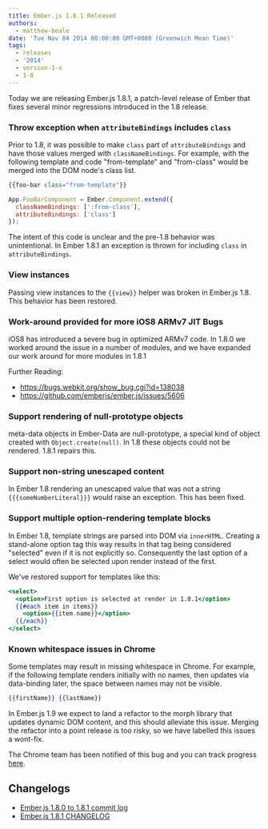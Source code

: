 ```yaml
---
title: Ember.js 1.8.1 Released
authors:
  - matthew-beale
date: 'Tue Nov 04 2014 00:00:00 GMT+0000 (Greenwich Mean Time)'
tags:
  - releases
  - '2014'
  - version-1-x
  - 1-8
---
```



Today we are releasing Ember.js 1.8.1, a patch-level release of Ember that
fixes several minor regressions introduced in the 1.8 release.

### Throw exception when `attributeBindings` includes `class`

Prior to 1.8, it was possible to make `class` part of `attributeBindings` and have
those values merged with `classNameBindings`. For example, with the following template
and code "from-template" and "from-class" would be merged into the DOM node's class
list.

```handlebars
{{foo-bar class="from-template"}}
```

```js
App.FooBarComponent = Ember.Component.extend({
  classNameBindings: [':from-class'],
  attributeBindings: ['class']
});
```

The intent of this code is unclear and the pre-1.8 behavior was unintentional. In Ember
1.8.1 an exception is thrown for including `class` in `attributeBindings`.

### View instances

Passing view instances to the `{{view}}` helper was broken in Ember.js 1.8. This behavior
has been restored.

### Work-around provided for more iOS8 ARMv7 JIT Bugs

iOS8 has introduced a severe bug in optimized ARMv7 code. In 1.8.0 we worked around the issue
in a number of modules, and we have expanded our work around for more modules in 1.8.1

Further Reading:

* https://bugs.webkit.org/show_bug.cgi?id=138038
* https://github.com/emberjs/ember.js/issues/5606

### Support rendering of null-prototype objects

meta-data objects in Ember-Data are null-prototype, a special kind of object created
with `Object.create(null)`. In 1.8 these objects could not be rendered. 1.8.1 repairs
this.

### Support non-string unescaped content

In Ember 1.8 rendering an unescaped value that was not a string `{{{someNumberLiteral}}}`
would raise an exception. This has been fixed.

### Support multiple option-rendering template blocks

In Ember 1.8, template strings are parsed into DOM via `innerHTML`. Creating a stand-alone
option tag this way results in that tag being considered "selected" even if it is not
explicitly so. Consequently the last option of a select would often be selected upon
render instead of the first.

We've restored support for templates like this:

```handlebars
<select>
  <option>First option is selected at render in 1.8.1</option>
  {{#each item in items}}
    <option>{{item.name}}</option>
  {{/each}}
</select>
```

### Known whitespace issues in Chrome

Some templates may result in missing whitespace in Chrome. For example,
if the following template renders initially with no names, then updates
via data-binding later, the space between names may not be visible.

```handlebars
{{firstName}} {{lastName}}
```

In Ember.js 1.9 we expect to land a refactor to the morph library that
updates dynamic DOM content, and this should alleviate this issue. Merging
the refactor into a point release is
too risky, so we have labelled this issues a wont-fix.

The Chrome team has been notified of this bug and you can track
progress [here](https://code.google.com/p/chromium/issues/detail?id=428313).

## Changelogs

+ [Ember.js 1.8.0 to 1.8.1 commit log](https://github.com/emberjs/ember.js/compare/v1.8.0...stable)
+ [Ember.js 1.8.1 CHANGELOG](https://github.com/emberjs/ember.js/blob/v1.8.1/CHANGELOG.md)
